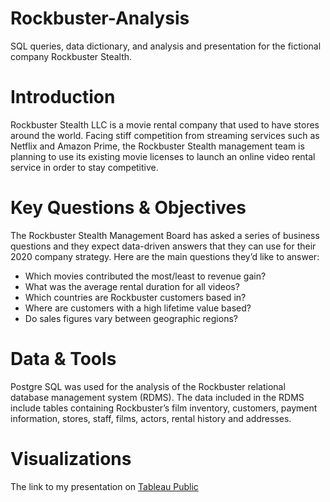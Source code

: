 # Rockbuster-Analysis
SQL queries, data dictionary, and analysis and presentation for the fictional company Rockbuster Stealth.

# Introduction

Rockbuster Stealth LLC is a movie rental company that used to have stores around the world. Facing stiff competition from streaming services such as Netflix and Amazon Prime, the Rockbuster Stealth management team is planning to use its existing movie licenses to launch an online video rental service in order to stay competitive.

# Key Questions & Objectives

The Rockbuster Stealth Management Board has asked a series of business questions and they expect data-driven answers that they can use for their 2020 company strategy. Here are the main questions they’d like to answer:

  *  Which movies contributed the most/least to revenue gain?
  *  What was the average rental duration for all videos?
  *  Which countries are Rockbuster customers based in?
  *  Where are customers with a high lifetime value based?
  *  Do sales figures vary between geographic regions?

# Data & Tools

Postgre SQL was used for the analysis of the Rockbuster relational database management system (RDMS). The data included in the RDMS include tables containing Rockbuster’s film inventory, customers, payment information, stores, staff, films, actors, rental history and addresses.


# Visualizations
The link to my presentation on [Tableau Public](https://public.tableau.com/views/MSikosA3E310RockbusterPresentation/RockbusterStealth?:language=en-US&:sid=&:redirect=auth&:display_count=n&:origin=viz_share_link)
